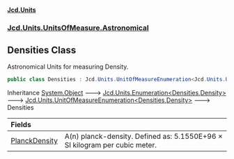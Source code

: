 #### [Jcd.Units](index.md 'index')
### [Jcd.Units.UnitsOfMeasure.Astronomical](Jcd.Units.UnitsOfMeasure.Astronomical.md 'Jcd.Units.UnitsOfMeasure.Astronomical')

## Densities Class

Astronomical Units for measuring Density.

```csharp
public class Densities : Jcd.Units.UnitOfMeasureEnumeration<Jcd.Units.UnitsOfMeasure.Astronomical.Densities, Jcd.Units.UnitTypes.Density>
```

Inheritance [System.Object](https://docs.microsoft.com/en-us/dotnet/api/System.Object 'System.Object') &#129106; [Jcd.Units.Enumeration&lt;](Enumeration_TEnumeration,T_.md 'Jcd.Units.Enumeration<TEnumeration,T>')[Densities](Densities.md 'Jcd.Units.UnitsOfMeasure.Astronomical.Densities')[,](Enumeration_TEnumeration,T_.md 'Jcd.Units.Enumeration<TEnumeration,T>')[Density](Density.md 'Jcd.Units.UnitTypes.Density')[&gt;](Enumeration_TEnumeration,T_.md 'Jcd.Units.Enumeration<TEnumeration,T>') &#129106; [Jcd.Units.UnitOfMeasureEnumeration&lt;](UnitOfMeasureEnumeration_TEnumeration,T_.md 'Jcd.Units.UnitOfMeasureEnumeration<TEnumeration,T>')[Densities](Densities.md 'Jcd.Units.UnitsOfMeasure.Astronomical.Densities')[,](UnitOfMeasureEnumeration_TEnumeration,T_.md 'Jcd.Units.UnitOfMeasureEnumeration<TEnumeration,T>')[Density](Density.md 'Jcd.Units.UnitTypes.Density')[&gt;](UnitOfMeasureEnumeration_TEnumeration,T_.md 'Jcd.Units.UnitOfMeasureEnumeration<TEnumeration,T>') &#129106; Densities

| Fields | |
| :--- | :--- |
| [PlanckDensity](Densities.PlanckDensity.md 'Jcd.Units.UnitsOfMeasure.Astronomical.Densities.PlanckDensity') | A(n) planck-density. Defined as: 5.1550E+96 × SI kilogram per cubic meter. |
